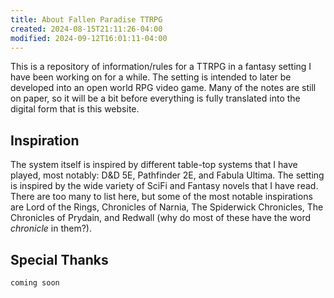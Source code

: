 ```yaml
---
title: About Fallen Paradise TTRPG
created: 2024-08-15T21:11:26-04:00
modified: 2024-09-12T16:01:11-04:00
---
```


This is a repository of information/rules for a TTRPG in a fantasy setting I have been working on for a while. The setting is intended to later be developed into an open world RPG video game. Many of the notes are still on paper, so it will be a bit before everything is fully translated into the digital form that is this website.

## Inspiration

The system itself is inspired by different table-top systems that I have played, most notably: D&D 5E, Pathfinder 2E, and Fabula Ultima. The setting is inspired by the wide variety of SciFi and Fantasy novels that I have read. There are too many to list here, but some of the most notable inspirations are Lord of the Rings, Chronicles of Narnia, The Spiderwick Chronicles, The Chronicles of Prydain, and Redwall (why do most of these have the word *chronicle* in them?).

## Special Thanks

`coming soon`